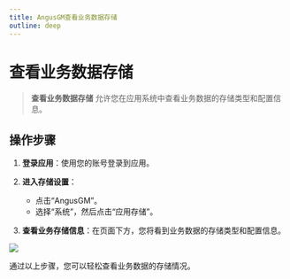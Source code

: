 ```yaml
---
title: AngusGM查看业务数据存储
outline: deep
---
```


# 查看业务数据存储

> **查看业务数据存储** 允许您在应用系统中查看业务数据的存储类型和配置信息。

## 操作步骤

1. **登录应用**：使用您的账号登录到应用。

2. **进入存储设置**：
    - 点击“AngusGM”。
    - 选择“系统”，然后点击“应用存储”。

3. **查看业务存储信息**：在页面下方，您将看到业务数据的存储类型和配置信息。

![](https://bj-c1-prod-files.xcan.cloud/storage/pubapi/v1/file/storage-biz.png?fid=207887511026925855&fpt=qtFSTBliDwRJN9aqzT553P6XmMFwUxBdHQI1yMum)

通过以上步骤，您可以轻松查看业务数据的存储情况。
